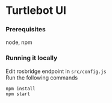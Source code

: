 # Turtlebot UI

### Prerequisites
node, npm

### Running it locally
Edit rosbridge endpoint in `src/config.js`  
Run the following commands  
```
npm install
npm start
```
